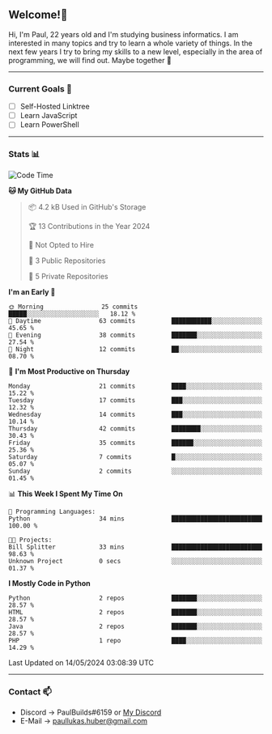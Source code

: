 ## Welcome!👋

Hi, I'm Paul, 22 years old and I'm studying business informatics. I am interested in many topics and try to learn a whole variety of things. In the next few years I try to bring my skills to a new level, especially in the area of programming, we will find out.
Maybe together 🤙

---
### Current Goals 🥅

- [ ] Self-Hosted Linktree
- [ ] Learn JavaScript
- [ ] Learn PowerShell

---
### Stats 📊

<!--START_SECTION:waka-->
![Code Time](http://img.shields.io/badge/Code%20Time-74%20hrs%2059%20mins-blue)

**🐱 My GitHub Data** 

> 📦 4.2 kB Used in GitHub's Storage 
 > 
> 🏆 13 Contributions in the Year 2024
 > 
> 🚫 Not Opted to Hire
 > 
> 📜 3 Public Repositories 
 > 
> 🔑 5 Private Repositories 
 > 
**I'm an Early 🐤** 

```text
🌞 Morning                25 commits          █████░░░░░░░░░░░░░░░░░░░░   18.12 % 
🌆 Daytime                63 commits          ███████████░░░░░░░░░░░░░░   45.65 % 
🌃 Evening                38 commits          ███████░░░░░░░░░░░░░░░░░░   27.54 % 
🌙 Night                  12 commits          ██░░░░░░░░░░░░░░░░░░░░░░░   08.70 % 
```
📅 **I'm Most Productive on Thursday** 

```text
Monday                   21 commits          ████░░░░░░░░░░░░░░░░░░░░░   15.22 % 
Tuesday                  17 commits          ███░░░░░░░░░░░░░░░░░░░░░░   12.32 % 
Wednesday                14 commits          ███░░░░░░░░░░░░░░░░░░░░░░   10.14 % 
Thursday                 42 commits          ████████░░░░░░░░░░░░░░░░░   30.43 % 
Friday                   35 commits          ██████░░░░░░░░░░░░░░░░░░░   25.36 % 
Saturday                 7 commits           █░░░░░░░░░░░░░░░░░░░░░░░░   05.07 % 
Sunday                   2 commits           ░░░░░░░░░░░░░░░░░░░░░░░░░   01.45 % 
```


📊 **This Week I Spent My Time On** 

```text
💬 Programming Languages: 
Python                   34 mins             █████████████████████████   100.00 % 

🐱‍💻 Projects: 
Bill Splitter            33 mins             █████████████████████████   98.63 % 
Unknown Project          0 secs              ░░░░░░░░░░░░░░░░░░░░░░░░░   01.37 % 
```

**I Mostly Code in Python** 

```text
Python                   2 repos             ███████░░░░░░░░░░░░░░░░░░   28.57 % 
HTML                     2 repos             ███████░░░░░░░░░░░░░░░░░░   28.57 % 
Java                     2 repos             ███████░░░░░░░░░░░░░░░░░░   28.57 % 
PHP                      1 repo              ████░░░░░░░░░░░░░░░░░░░░░   14.29 % 
```




 Last Updated on 14/05/2024 03:08:39 UTC
<!--END_SECTION:waka-->

---
### Contact 📫

* Discord -> PaulBuilds#6159 or [My Discord](https://discord.gg/7kq6UnB)
* E-Mail -> paullukas.huber@gmail.com
